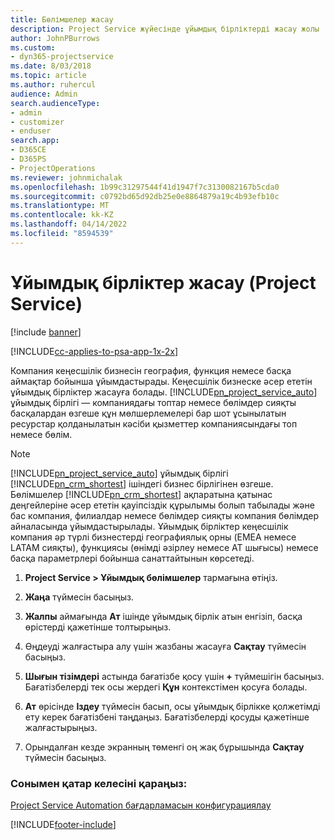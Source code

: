 ```yaml
---
title: Бөлімшелер жасау
description: Project Service жүйесінде ұйымдық бірліктерді жасау жолы
author: JohnPBurrows
ms.custom:
- dyn365-projectservice
ms.date: 8/03/2018
ms.topic: article
ms.author: ruhercul
audience: Admin
search.audienceType:
- admin
- customizer
- enduser
search.app:
- D365CE
- D365PS
- ProjectOperations
ms.reviewer: johnmichalak
ms.openlocfilehash: 1b99c31297544f41d1947f7c3130082167b5cda0
ms.sourcegitcommit: c0792bd65d92db25e0e8864879a19c4b93efb10c
ms.translationtype: MT
ms.contentlocale: kk-KZ
ms.lasthandoff: 04/14/2022
ms.locfileid: "8594539"
---
```

# <a name="create-organizational-units-project-service"></a>Ұйымдық бірліктер жасау (Project Service)

[!include [banner](../includes/psa-now-project-operations.md)]

[!INCLUDE[cc-applies-to-psa-app-1x-2x](../includes/cc-applies-to-psa-app-1x-2x.md)]

Компания кеңесшілік бизнесін география, функция немесе басқа аймақтар бойынша ұйымдастырады. Кеңесшілік бизнеске әсер ететін ұйымдық бірліктер жасауға болады. [!INCLUDE[pn_project_service_auto](../includes/pn-project-service-auto.md)] ұйымдық бірлігі — компаниядағы топтар немесе бөлімдер сияқты басқалардан өзгеше құн мөлшерлемелері бар шот ұсынылатын ресурстар қолданылатын кәсіби қызметтер компаниясындағы топ немесе бөлім.  
  
> [!NOTE]
>  [!INCLUDE[pn_project_service_auto](../includes/pn-project-service-auto.md)] ұйымдық бірлігі [!INCLUDE[pn_crm_shortest](../includes/pn-crm-shortest.md)] ішіндегі бизнес бірлігінен өзгеше. Бөлімшелер [!INCLUDE[pn_crm_shortest](../includes/pn-crm-shortest.md)] ақпаратына қатынас деңгейлеріне әсер ететін қауіпсіздік құрылымы болып табылады және бас компания, филиалдар немесе бөлімдер сияқты компания бөлімдер айналасында ұйымдастырылады. Ұйымдық бірліктер кеңесшілік компания әр түрлі бизнестерді географиялық орны (EMEA немесе LATAM сияқты), функциясы (өнімді әзірлеу немесе АТ шығысы) немесе басқа параметрлері бойынша санаттайтынын көрсетеді.  
  
1.  **Project Service > Ұйымдық бөлімшелер** тармағына өтіңіз.  
  
2.  **Жаңа** түймесін басыңыз.  
  
3.  **Жалпы** аймағында **Ат** ішінде ұйымдық бірлік атын енгізіп, басқа өрістерді қажетінше толтырыңыз.  
  
4.  Өңдеуді жалғастыра алу үшін жазбаны жасауға **Сақтау** түймесін басыңыз.  
  
5.  **Шығын тізімдері** астында бағатізбе қосу үшін **+** түймешігін басыңыз. Бағатізбелерді тек осы жердегі **Құн** контекстімен қосуға болады.  
  
6.  **Ат** өрісінде **Іздеу** түймесін басып, осы ұйымдық бірлікке қолжетімді ету керек бағатізбені таңдаңыз. Бағатізбелерді қосуды қажетінше жалғастырыңыз.  
  
7.  Орындалған кезде экранның төменгі оң жақ бұрышында **Сақтау** түймесін басыңыз.  
  
### <a name="see-also"></a>Сонымен қатар келесіні қараңыз:  
 [Project Service Automation бағдарламасын конфигурациялау](../psa/configure.md)


[!INCLUDE[footer-include](../includes/footer-banner.md)]
